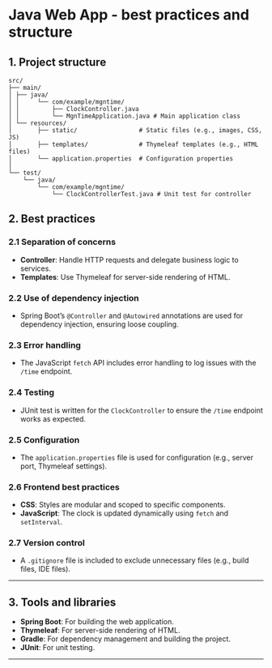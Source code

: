 # Java Web App - best practices and structure

## 1. **Project structure**

```
src/
├── main/
│ ├── java/
│ │     └── com/example/mgntime/
│ │         ├── ClockController.java
│ │         └── MgnTimeApplication.java # Main application class
│ └── resources/
│       ├── static/                 # Static files (e.g., images, CSS, JS)
│       ├── templates/              # Thymeleaf templates (e.g., HTML files)
│       └── application.properties  # Configuration properties
│ 
└── test/
    └── java/
        └── com/example/mgntime/
            └── ClockControllerTest.java # Unit test for controller
```

## 2. **Best practices**
### 2.1 **Separation of concerns**
- **Controller**: Handle HTTP requests and delegate business logic to services.
- **Templates**: Use Thymeleaf for server-side rendering of HTML.

### 2.2 **Use of dependency injection**
- Spring Boot’s `@Controller` and `@Autowired` annotations are used for dependency injection, ensuring loose coupling.

### 2.3 **Error handling**
- The JavaScript `fetch` API includes error handling to log issues with the `/time` endpoint.

### 2.4 **Testing**
- JUnit test is written for the `ClockController` to ensure the `/time` endpoint works as expected.

### 2.5 **Configuration**
- The `application.properties` file is used for configuration (e.g., server port, Thymeleaf settings).

### 2.6 **Frontend best practices**
- **CSS**: Styles are modular and scoped to specific components.
- **JavaScript**: The clock is updated dynamically using `fetch` and `setInterval`.

### 2.7 **Version control**
- A `.gitignore` file is included to exclude unnecessary files (e.g., build files, IDE files).

---

## 3. **Tools and libraries**
- **Spring Boot**: For building the web application.
- **Thymeleaf**: For server-side rendering of HTML.
- **Gradle**: For dependency management and building the project.
- **JUnit**: For unit testing.

---
